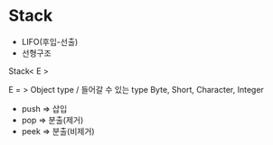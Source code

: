 # Stack

* LIFO(후입-선출)
* 선형구조

Stack< E >  

E = > Object type  /  들어갈 수 있는 type  Byte, Short, Character, Integer

* push => 삽입
* pop => 분출(제거)
* peek => 분출(비제거)